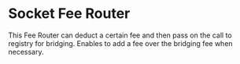 # Socket Fee Router

This Fee Router can deduct a certain fee and then pass on the call to registry for bridging. Enables to add a fee over the bridging fee when necessary.